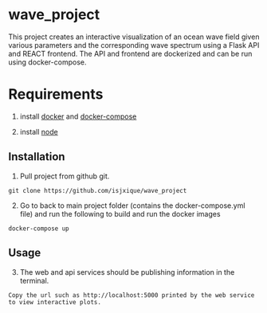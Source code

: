 # wave_project

This project creates an interactive visualization of an ocean wave field given various parameters and the corresponding wave spectrum using a Flask API and REACT frontend. The API and frontend are dockerized and can be run using docker-compose.

# Requirements

1. install [docker](https://docs.docker.com/) and [docker-compose](https://docs.docker.com/compose/)

2. install [node](https://nodejs.org/en/)

## Installation

1. Pull project from github git.

```
git clone https://github.com/isjxique/wave_project
```

2. Go to back to main project folder (contains the docker-compose.yml file) and run the following to build and run the docker images

```
docker-compose up

```

## Usage

3. The web and api services should be publishing information in the terminal.

```
Copy the url such as http://localhost:5000 printed by the web service to view interactive plots.

```
